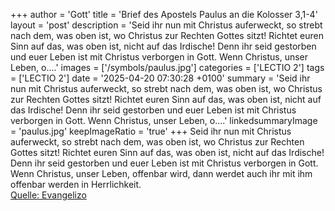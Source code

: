 +++
author = 'Gott'
title = 'Brief des Apostels Paulus an die Kolosser 3,1-4'
layout = 'post'
description = 'Seid ihr nun mit Christus auferweckt, so strebt nach dem, was oben ist, wo Christus zur Rechten Gottes sitzt! Richtet euren Sinn auf das, was oben ist, nicht auf das Irdische! Denn ihr seid gestorben und euer Leben ist mit Christus verborgen in Gott. Wenn Christus, unser Leben, o....'
images = ['/symbols/paulus.jpg']
categories = ['LECTIO 2']
tags = ['LECTIO 2']
date = '2025-04-20 07:30:28 +0100'
summary = 'Seid ihr nun mit Christus auferweckt, so strebt nach dem, was oben ist, wo Christus zur Rechten Gottes sitzt! Richtet euren Sinn auf das, was oben ist, nicht auf das Irdische! Denn ihr seid gestorben und euer Leben ist mit Christus verborgen in Gott. Wenn Christus, unser Leben, o....'
linkedsummaryImage = 'paulus.jpg'
keepImageRatio = 'true'
+++
Seid ihr nun mit Christus auferweckt, so strebt nach dem, was oben ist, wo Christus zur Rechten Gottes sitzt!
Richtet euren Sinn auf das, was oben ist, nicht auf das Irdische!
Denn ihr seid gestorben und euer Leben ist mit Christus verborgen in Gott.
Wenn Christus, unser Leben, offenbar wird, dann werdet auch ihr mit ihm offenbar werden in Herrlichkeit.<!--more--><br> [Quelle: Evangelizo](https://evangeliumtagfuertag.org/DE/gospel)